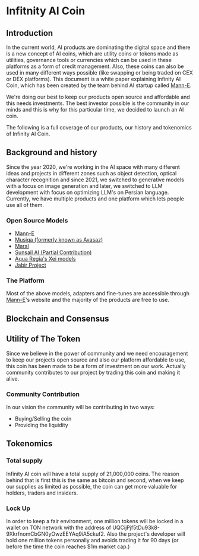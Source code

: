 # Infitnity AI Coin 

## Introduction

In the current world, AI products are dominating the digital space and there is a new concept of AI coins, which are utility coins or tokens made as utilities, governance tools or currencies which can be used in these platforms as a form of credit management. Also, these coins can also be used in many different ways possible (like swapping or being traded on CEX or DEX platforms). This document is a white paper explaining Infinity AI Coin, which has been created by the team behind AI startup called [Mann-E](https://mann-e.com). 

We're doing our best to keep our products open source and affordable and this needs investments. The best investor possible is the community in our minds and this is why for this particular time, we decided to launch an AI coin. 

The following is a full coverage of our products, our history and tokenomics of Infinity AI Coin.

## Background and history

Since the year 2020, we're working in the AI space with many different ideas and projects in different zones such as object detection, optical character recognition and since 2021, we switched to generative models with a focus on image generation and later, we switched to LLM development with focus on optimizing LLM's on Persian language. Currently, we have multiple products and one platform which lets people use all of them. 

### Open Source Models 

- [Mann-E](https://huggingface.co/mann-e)
- [Musiqa (formerly known as Avasaz)](https://huggingface.co/avasaz)
- [Maral](https://huggingface.co/MaralGPT)
- [Sunsail AI (Partial Contribution)](https://huggingface.co/sunsailai)
- [Aqua Regia's Xei models](https://ollama.com/haghiri/xei)
- [Jabir Project](https://jabirproject.org)

### The Platform 

Most of the above models, adapters and fine-tunes are accessible through [Mann-E](https://mann-e.com)'s website and the majority of the products are free to use. 

## Blockchain and Consensus

## Utility of The Token

Since we believe in the power of community and we need encouragement to keep our projects open source and also our platform affordable to use, this coin has been made to be a form of investment on our work. Actually community contributes to our project by trading this coin and making it alive. 

### Community Contribution

In our vision the community will be contributing in two ways: 

- Buying/Selling the coin 
- Providing the liquidity 

## Tokenomics

### Total supply 

Infinity AI coin will have a total supply of 21,000,000 coins. The reason behind that is first this is the same as bitcoin and second, when we keep our supplies as limited as possible, the coin can get more valuable for holders, traders and insiders. 

### Lock Up 

In order to keep a fair environment, one million tokens will be locked in a wallet on TON network with the address of UQCijPjf5tDu93k8-9XkrfnomCbGN0yOwzEEYAq9iA5ckuf2. Also the project's developer will hold one million tokens personally and avoids trading it for 90 days (or before the time the coin reaches $1m market cap.)